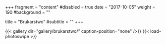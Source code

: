 +++
fragment = "content"
#disabled = true
date = "2017-10-05"
weight = 190
#background = ""

title = "Brukarstwo"
#subtitle = ""
+++

{{< gallery dir="gallery/brukarstwo/" caption-position="none" />}} {{< load-photoswipe >}}
